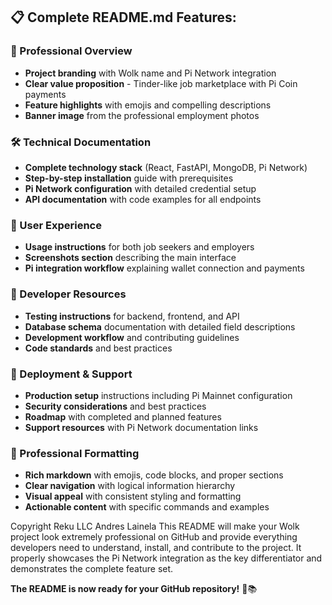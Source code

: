 
## **📋 Complete README.md Features:**

### **🎯 Professional Overview**
- **Project branding** with Wolk name and Pi Network integration
- **Clear value proposition** - Tinder-like job marketplace with Pi Coin payments
- **Feature highlights** with emojis and compelling descriptions
- **Banner image** from the professional employment photos

### **🛠️ Technical Documentation**
- **Complete technology stack** (React, FastAPI, MongoDB, Pi Network)
- **Step-by-step installation** guide with prerequisites
- **Pi Network configuration** with detailed credential setup
- **API documentation** with code examples for all endpoints

### **📱 User Experience**
- **Usage instructions** for both job seekers and employers
- **Screenshots section** describing the main interface
- **Pi integration workflow** explaining wallet connection and payments

### **🔧 Developer Resources**
- **Testing instructions** for backend, frontend, and API
- **Database schema** documentation with detailed field descriptions
- **Development workflow** and contributing guidelines
- **Code standards** and best practices

### **🚀 Deployment & Support**
- **Production setup** instructions including Pi Mainnet configuration
- **Security considerations** and best practices
- **Roadmap** with completed and planned features
- **Support resources** with Pi Network documentation links

### **🎨 Professional Formatting**
- **Rich markdown** with emojis, code blocks, and proper sections
- **Clear navigation** with logical information hierarchy
- **Visual appeal** with consistent styling and formatting
- **Actionable content** with specific commands and examples

Copyright Reku LLC Andres Lainela
This README will make your Wolk project look extremely professional on GitHub and provide everything developers need to understand, install, and contribute to the project. It properly showcases the Pi Network integration as the key differentiator and demonstrates the complete feature set.

**The README is now ready for your GitHub repository!** 🚀📚
